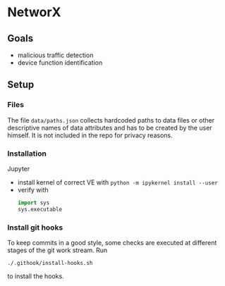 <!-- [![Build Status](https://travis-ci.org/cyber-fighters/SemantiX.svg?branch=master)](https://travis-ci.org/cyber-fighters/SemantiX) -->

# NetworX

## Goals
* malicious traffic detection
* device function identification

## Setup

### Files
The file `data/paths.json` collects hardcoded paths to data files or other descriptive names of data attributes and has to be created by the user himself. It is not included in the repo for privacy reasons.

### Installation

Jupyter
* install kernel of correct VE with `python -m ipykernel install --user`
* verify with
	```python
	import sys
	sys.executable
	```
	
### Install git hooks
To keep commits in a good style, some checks are executed at different stages of the git work stream. Run
```shell
./.githook/install-hooks.sh
```
to install the hooks.
